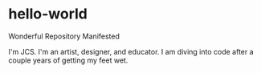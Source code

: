 # hello-world
Wonderful Repository Manifested

I'm JCS. I'm an artist, designer, and educator.
I am diving into code after a couple years of getting my feet wet.
